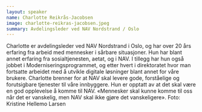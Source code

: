 ```yaml
---
layout: speaker
name: Charlotte Reikrås-Jacobsen
image: charlotte-reikras-jacobsen.jpeg
summary: Avdelingsleder ved NAV Nordstrand / Oslo
---
```

Charlotte er avdelingsleder ved NAV Nordstrand i Oslo, og har over 20 års erfaring fra arbeid med mennesker i sårbare situasjoner. Hun har blant annet erfaring fra sosialtjenesten, aetat, og i NAV. I tillegg har hun også jobbet i Moderniseringsprogrammet, og etter hvert i direktoratet hvor man fortsatte arbeidet med å utvikle digitale løsninger blant annet for våre brukere. Charlotte brenner for at NAV skal levere gode, forståelige og forutsigbare tjenester til våre innbyggere. Hun er opptatt av at det skal være en god opplevelse å komme til NAV. «Mennesker skal kunne komme til oss når det er vanskelig, men NAV skal ikke gjøre det vanskeligere». Foto: Kristine Hellemo Larsen
